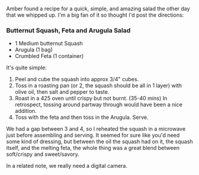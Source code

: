 <!--
.. title: Awesome Salad: Butternut/Feta/Arugula
.. date: 2004/09/28 13:37
.. slug: index
.. tags:
.. link:
.. description:
-->

Amber found a recipe for a quick, simple, and amazing salad the other day that we whipped up. I'm a big fan of it so thought I'd post the directions:

### Butternut Squash, Feta and Arugula Salad

* 1 Medium butternut Squash
* Arugula (1 bag)
* Crumbled Feta (1 container)</p>

It's quite simple:

1. Peel and cube the squash into approx 3/4" cubes.
2. Toss in a roasting pan (or 2, the squash should be all in 1 layer) with olive oil, then salt and pepper to taste.
3. Roast in a 425 oven until crispy but not burnt. (35-40 mins) In retrospect, tossing around partway through would have been a nice addition.
4. Toss with the feta and then toss in the Arugula. Serve.

We had a gap between 3 and 4, so I reheated the squash in a microwave just before assembling and serving. It seemed for sure like you'd need some kind of dressing, but between the oil the squash had on it, the squash itself, and the melting feta, the whole thing was a great blend between soft/crispy and sweet/savory.

In a related note, we really need a digital camera.
